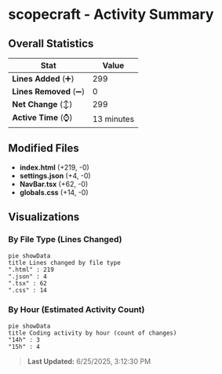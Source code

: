 # scopecraft - Activity Summary 

## Overall Statistics

| Stat                   | Value                                                             |
| ---------------------- | ----------------------------------------------------------------- |
| **Lines Added** (➕)   | 299                                          |
| **Lines Removed** (➖) | 0                                        |
| **Net Change** (↕)    | 299                |
| **Active Time** (⌚)   | 13 minutes |


## Modified Files
- **index.html** (+219, -0)
- **settings.json** (+4, -0)
- **NavBar.tsx** (+62, -0)
- **globals.css** (+14, -0)

## Visualizations

### By File Type (Lines Changed)

```mermaid
pie showData
title Lines changed by file type
".html" : 219
".json" : 4
".tsx" : 62
".css" : 14
```

### By Hour (Estimated Activity Count)

```mermaid
pie showData
title Coding activity by hour (count of changes)
"14h" : 3
"15h" : 4
```


> **Last Updated:** 6/25/2025, 3:12:30 PM